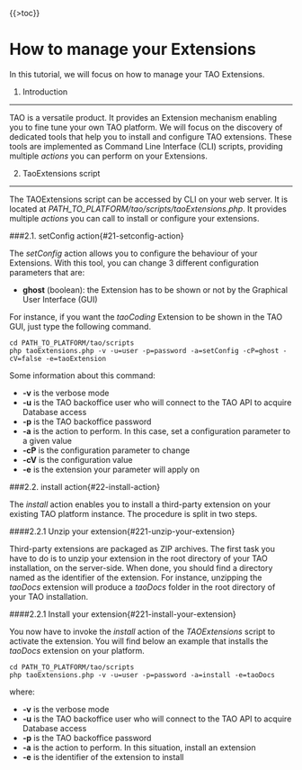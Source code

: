 <!--
parent:
    title: Tutorials
author:
    - 'Jérôme Bogaerts'
created_at: '2012-05-24 11:18:33'
updated_at: '2013-03-13 12:48:04'
tags:
    - Tutorials
-->

{{\>toc}}

How to manage your Extensions
=============================

In this tutorial, we will focus on how to manage your TAO Extensions.

1. Introduction
---------------

TAO is a versatile product. It provides an Extension mechanism enabling you to fine tune your own TAO platform. We will focus on the discovery of dedicated tools that help you to install and configure TAO extensions. These tools are implemented as Command Line Interface (CLI) scripts, providing multiple *actions* you can perform on your Extensions.

2. TaoExtensions script
-----------------------

The TAOExtensions script can be accessed by CLI on your web server. It is located at *PATH\_TO\_PLATFORM/tao/scripts/taoExtensions.php*. It provides multiple *actions* you can call to install or configure your extensions.

###2.1. setConfig action{#21-setconfig-action}

The *setConfig* action allows you to configure the behaviour of your Extensions. With this tool, you can change 3 different configuration parameters that are:

-   **ghost** (boolean): the Extension has to be shown or not by the Graphical User Interface (GUI)

For instance, if you want the *taoCoding* Extension to be shown in the TAO GUI, just type the following command.

    cd PATH_TO_PLATFORM/tao/scripts
    php taoExtensions.php -v -u=user -p=password -a=setConfig -cP=ghost -cV=false -e=taoExtension

Some information about this command:

-   **-v** is the verbose mode *<span class="boolean"></span>*
-   **-u** is the TAO backoffice user who will connect to the TAO API to acquire Database access *<span class="string"></span>*
-   **-p** is the TAO backoffice password *<span class="string"></span>*
-   **-a** is the action to perform. In this case, set a configuration parameter to a given value *<span class="string"></span>*
-   **-cP** is the configuration parameter to change *<span class="string"></span>*
-   **-cV** is the configuration value *<span class="boolean"></span>*
-   **-e** is the extension your parameter will apply on *<span class="string"></span>*

###2.2. install action{#22-install-action}

The *install* action enables you to install a third-party extension on your existing TAO platform instance. The procedure is split in two steps.

####2.2.1 Unzip your extension{#221-unzip-your-extension}

Third-party extensions are packaged as ZIP archives. The first task you have to do is to unzip your extension in the root directory of your TAO installation, on the server-side. When done, you should find a directory named as the identifier of the extension. For instance, unzipping the *taoDocs* extension will produce a *taoDocs* folder in the root directory of your TAO installation.

####2.2.1 Install your extension{#221-install-your-extension}

You now have to invoke the *install* action of the *TAOExtensions* script to activate the extension. You will find below an example that installs the *taoDocs* extension on your platform.

    cd PATH_TO_PLATFORM/tao/scripts
    php taoExtensions.php -v -u=user -p=password -a=install -e=taoDocs

where:

-   **-v** is the verbose mode *<span class="boolean"></span>*
-   **-u** is the TAO backoffice user who will connect to the TAO API to acquire Database access *<span class="string"></span>*
-   **-p** is the TAO backoffice password *<span class="string"></span>*
-   **-a** is the action to perform. In this situation, install an extension *<span class="string"></span>*
-   **-e** is the identifier of the extension to install *<span class="string"></span>*

